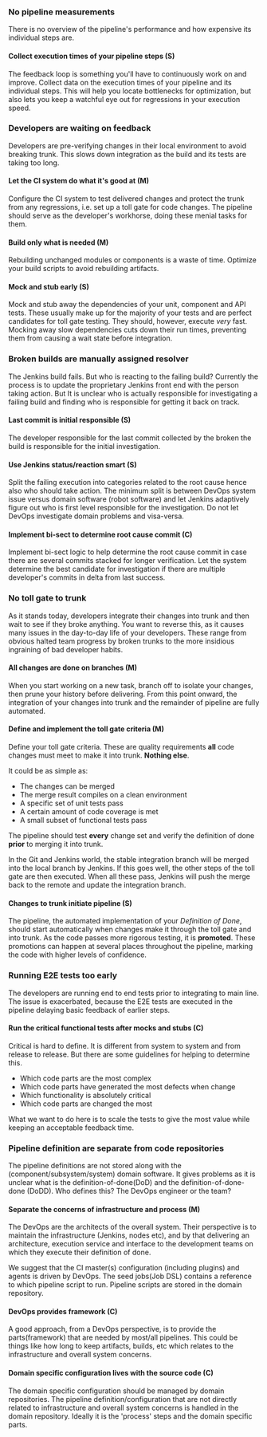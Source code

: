 ---
---

### No pipeline measurements
There is no overview of the pipeline's performance and how expensive its individual steps are.

#### Collect execution times of your pipeline steps  (S)
The feedback loop is something you'll have to continuously work on and improve. Collect data on the execution times of your pipeline and its individual steps. This will help you locate bottlenecks for optimization, but also lets you keep a watchful eye out for regressions in your execution speed.

### Developers are waiting on feedback
Developers are pre-verifying changes in their local environment to avoid breaking trunk.
This slows down integration as the build and its tests are taking too long.

#### Let the CI system do what it's good at (M)
Configure the CI system to test delivered changes and protect the trunk from any regressions, i.e. set up a toll gate for code changes. The pipeline should serve as the developer's workhorse, doing these menial tasks for them.

#### Build only what is needed (M)
Rebuilding unchanged modules or components is a waste of time. Optimize your build scripts to avoid rebuilding artifacts.

#### Mock and stub early (S)
Mock and stub away the dependencies of your unit, component and API tests. These usually make up for the majority of your tests and are perfect candidates for toll gate testing. They should, however, execute _very_ fast. Mocking away slow dependencies cuts down their run times, preventing them from causing a wait state before integration.

### Broken builds are manually assigned resolver
The Jenkins build fails. But who is reacting to the failing build? Currently the process is to update the proprietary Jenkins front end with the person taking action. But It is unclear who is actually responsible for investigating a failing build and finding who is responsible for getting it back on track.

#### Last commit is initial responsible (S)
The developer responsible for the last commit collected by the broken the build is responsible for the initial investigation.

#### Use Jenkins status/reaction smart (S)
Split the failing execution into categories related to the root cause hence also who should take action. The minimum split is between DevOps system issue versus domain software (robot software) and let Jenkins adaptively figure out who is first level responsible for the investigation. Do not let DevOps investigate domain problems and visa-versa.

#### Implement bi-sect to determine root cause commit (C)
Implement bi-sect logic to help determine the root cause commit in case there are several commits stacked for longer verification. Let the system determine the best candidate for investigation if there are multiple developer's commits in delta from last success.

### No toll gate to trunk
As it stands today, developers integrate their changes into trunk and then wait to see if they broke anything.
You want to reverse this, as it causes many issues in the day-to-day life of your developers.
These range from obvious halted team progress by broken trunks to the more insidious ingraining of bad developer habits.

#### All changes are done on branches (M)
When you start working on a new task, branch off to isolate your changes, then prune your history before delivering.
From this point onward, the integration of your changes into trunk and the remainder of pipeline are fully automated.

#### Define and implement the toll gate criteria (M)
Define your toll gate criteria. These are quality requirements **all** code changes must meet to make it into trunk.
**Nothing else**.

It could be as simple as:

* The changes can be merged
* The merge result compiles on a clean environment
* A specific set of unit tests pass
* A certain amount of code coverage is met
* A small subset of functional tests pass

The pipeline should test **every** change set and verify the definition of done **prior** to merging it into trunk.

In the Git and Jenkins world, the stable integration branch will be merged into the local branch by Jenkins. If this goes well, the other steps of the toll gate are then executed. When all these pass, Jenkins will push the merge back to the remote and update the integration branch.

#### Changes to trunk initiate pipeline (S)
The pipeline, the automated implementation of your _Definition of Done_, should start automatically when changes make it through the toll gate and into trunk. As the code passes more rigorous testing, it is **promoted**. These promotions can happen at several places throughout the pipeline, marking the code with higher levels of confidence.

### Running E2E tests too early
The developers are running end to end tests prior to integrating to main line. The issue is exacerbated, because the E2E tests are executed in the pipeline delaying basic feedback of earlier steps.

#### Run the critical functional tests after mocks and stubs (C)
Critical is hard to define. It is different from system to system and from release to release. But there are some guidelines for helping to determine this.

* Which code parts are the most complex
* Which code parts have generated the most defects when change
* Which functionality is absolutely critical
* Which code parts are changed the most

What we want to do here is to scale the tests to give the most value while keeping an acceptable feedback time.



### Pipeline definition are separate from code repositories
The pipeline definitions are not stored along with the (component/subsystem/system) domain software. It gives problems as it is unclear what is the definition-of-done(DoD) and the definition-of-done-done (DoDD). Who defines this? The DevOps engineer or the team?

#### Separate the concerns of infrastructure and process (M)
The DevOps are the architects of the overall system. Their perspective is to maintain the infrastructure (Jenkins, nodes etc), and by that delivering an architecture, execution service and interface to the development teams on which they execute their definition of done.

We suggest that the CI master(s) configuration (including plugins) and agents is driven by DevOps. The seed jobs(Job DSL) contains a reference to which pipeline script to run. Pipeline scripts are stored in the domain repository.

#### DevOps provides framework (C)
A good approach, from a DevOps perspective, is to provide the parts(framework) that are needed by most/all pipelines. This could be things like how long to keep artifacts, builds, etc which relates to the infrastructure and overall system concerns.

#### Domain specific configuration lives with the source code (C)
The domain specific configuration should be managed by domain repositories.
The pipeline definition/configuration that are not directly related to infrastructure and overall system concerns is handled in the domain repository. Ideally it is the 'process' steps and the domain specific parts.




